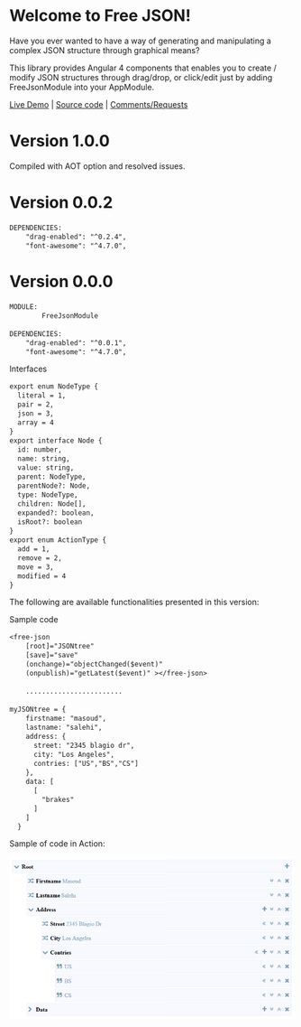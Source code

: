 

# Welcome to Free JSON!

Have you ever wanted to have a way of generating and manipulating a complex JSON structure through graphical means?

This library provides Angular 4 components that enables you to create / modify JSON structures through drag/drop, or click/edit just by adding FreeJsonModule into your AppModule.

[Live Demo](https://free-json.stackblitz.io)  | [Source code](https://github.com/msalehisedeh/free-json) | [Comments/Requests](https://github.com/msalehisedeh/free-json/issues)

# Version 1.0.0
Compiled with AOT option and resolved issues. 


# Version 0.0.2
```
DEPENDENCIES: 
    "drag-enabled": "^0.2.4",
    "font-awesome": "^4.7.0",
```

# Version 0.0.0

```
MODULE: 
		FreeJsonModule

DEPENDENCIES: 
    "drag-enabled": "^0.0.1",
    "font-awesome": "^4.7.0",
```

Interfaces
```
export enum NodeType {
  literal = 1,
  pair = 2,
  json = 3,
  array = 4
}
export interface Node {
  id: number,
  name: string,
  value: string,
  parent: NodeType,
  parentNode?: Node,
  type: NodeType,
  children: Node[],
  expanded?: boolean,
  isRoot?: boolean
}
export enum ActionType {
  add = 1,
  remove = 2,
  move = 3,
  modified = 4
}
```

The following are available functionalities presented in this version:

Sample code
```
<free-json 
	[root]="JSONtree"
	[save]="save"
    (onchange)="objectChanged($event)"
    (onpublish)="getLatest($event)" ></free-json>	

	........................

myJSONtree = {
	firstname: "masoud",
	lastname: "salehi",
	address: {
	  street: "2345 blagio dr",
	  city: "Los Angeles",
	  contries: ["US","BS","CS"]
	},
	data: [
	  [
		"brakes"
	  ]
	]
  }
```

Sample of code in Action:

![alt text](https://raw.githubusercontent.com/msalehisedeh/free-json/master/sample.png  "What you would see when a free JSON is used")

